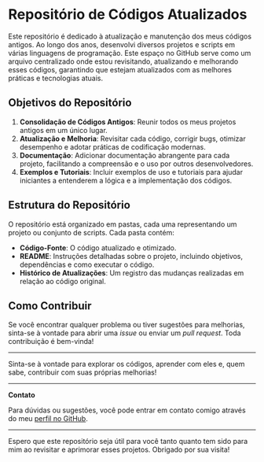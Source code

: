 # Repositório de Códigos Atualizados

Este repositório é dedicado à atualização e manutenção dos meus códigos antigos. Ao longo dos anos, desenvolvi diversos projetos e scripts em várias linguagens de programação. Este espaço no GitHub serve como um arquivo centralizado onde estou revisitando, atualizando e melhorando esses códigos, garantindo que estejam atualizados com as melhores práticas e tecnologias atuais.

## Objetivos do Repositório

1. **Consolidação de Códigos Antigos**: Reunir todos os meus projetos antigos em um único lugar.
2. **Atualização e Melhoria**: Revisitar cada código, corrigir bugs, otimizar desempenho e adotar práticas de codificação modernas.
3. **Documentação**: Adicionar documentação abrangente para cada projeto, facilitando a compreensão e o uso por outros desenvolvedores.
4. **Exemplos e Tutoriais**: Incluir exemplos de uso e tutoriais para ajudar iniciantes a entenderem a lógica e a implementação dos códigos.

## Estrutura do Repositório

O repositório está organizado em pastas, cada uma representando um projeto ou conjunto de scripts. Cada pasta contém:

- **Código-Fonte**: O código atualizado e otimizado.
- **README**: Instruções detalhadas sobre o projeto, incluindo objetivos, dependências e como executar o código.
- **Histórico de Atualizações**: Um registro das mudanças realizadas em relação ao código original.

## Como Contribuir

Se você encontrar qualquer problema ou tiver sugestões para melhorias, sinta-se à vontade para abrir uma _issue_ ou enviar um _pull request_. Toda contribuição é bem-vinda!

---

Sinta-se à vontade para explorar os códigos, aprender com eles e, quem sabe, contribuir com suas próprias melhorias!

---

**Contato**

Para dúvidas ou sugestões, você pode entrar em contato comigo através do meu [perfil no GitHub](https://github.com/danielrpi).

---

Espero que este repositório seja útil para você tanto quanto tem sido para mim ao revisitar e aprimorar esses projetos. Obrigado por sua visita!
